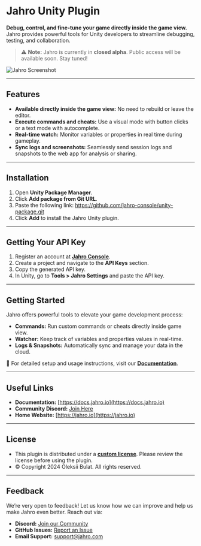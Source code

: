 # Jahro Unity Plugin  

**Debug, control, and fine-tune your game directly inside the game view.**  
Jahro provides powerful tools for Unity developers to streamline debugging, testing, and collaboration.  

> ⚠️ **Note:** Jahro is currently in **closed alpha**. Public access will be available soon. Stay tuned!
>

![Jahro Screenshot](https://vdepoiw1jnimcohf.public.blob.vercel-storage.com/Jahro_3%201-f2rMPbdeHAvaTZaFEGHbfxIQ8hqFM0.png)  

---

## Features  

- **Available directly inside the game view:** No need to rebuild or leave the editor.  
- **Execute commands and cheats:** Use a visual mode with button clicks or a text mode with autocomplete.  
- **Real-time watch:** Monitor variables or properties in real time during gameplay.  
- **Sync logs and screenshots:** Seamlessly send session logs and snapshots to the web app for analysis or sharing.  

---

## Installation  

1. Open **Unity Package Manager**.  
2. Click **Add package from Git URL**.  
3. Paste the following link: https://github.com/jahro-console/unity-package.git
4. Click **Add** to install the Jahro Unity plugin.  

---

## Getting Your API Key  

1. Register an account at **[Jahro Console](https://console.jahro.io)**.  
2. Create a project and navigate to the **API Keys** section.  
3. Copy the generated API key.  
4. In Unity, go to **Tools > Jahro Settings** and paste the API key.

---

## Getting Started  

Jahro offers powerful tools to elevate your game development process:  

- **Commands:** Run custom commands or cheats directly inside game view.  
- **Watcher:** Keep track of variables and properties values in real-time.  
- **Logs & Snapshots:** Automatically sync and manage your data in the cloud.  

📖 For detailed setup and usage instructions, visit our **[Documentation](https://docs.jahro.io)**.  

---

## Useful Links  

- **Documentation:** [https://docs.jahro.io](https://docs.jahro.io)  
- **Community Discord:** [Join Here](https://discord.gg/txcHFRDeV4)  
- **Home Website:** [https://jahro.io](https://jahro.io)  

---

## License  

- This plugin is distributed under a **[custom license](https://github.com/jahro-console/unity-package/blob/main/LICENSE.md)**. Please review the license before using the plugin.  
- ©️ Copyright 2024 Oleksii Bulat. All rights reserved.
---

## Feedback  

We’re very open to feedback! Let us know how we can improve and help us make Jahro even better. Reach out via:  
- **Discord:** [Join our Community](https://discord.gg/txcHFRDeV4)  
- **GitHub Issues:** [Report an Issue](https://github.com/jahro-console/unity-package/issues)  
- **Email Support:** [support@jahro.com](mailto:support@jahro.com)  
